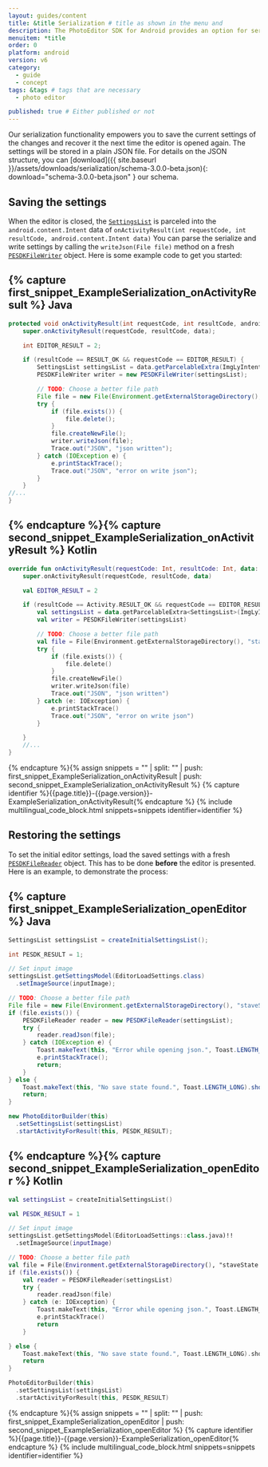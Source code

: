 ```yaml
---
layout: guides/content
title: &title Serialization # title as shown in the menu and 
description: The PhotoEditor SDK for Android provides an option for serialization and deserialization, allowing your users to save and revise their work anytime.
menuitem: *title
order: 0
platform: android
version: v6
category: 
  - guide
  - concept
tags: &tags # tags that are necessary
  - photo editor 

published: true # Either published or not 
---
```


Our serialization functionality empowers you to save the current settings of the changes and recover it the next time the editor is opened again. The settings will be stored in a plain JSON file.
For details on the JSON structure, you can [download]({{ site.baseurl }}/assets/downloads/serialization/schema-3.0.0-beta.json){: download="schema-3.0.0-beta.json" } our schema.

## Saving the settings
When the editor is closed, the [`SettingsList`]({{site.baseurl}}/apidocs/{{page.platform}}/{{page.version}}/index.html?ly/img/android/pesdk/backend/model/state/manager/SettingsList.html) is parceled into the `android.content.Intent` data of `onActivityResult(int requestCode, int resultCode, android.content.Intent data)`
You can parse the serialize and write settings by calling the `writeJson(File file)` method on a fresh [`PESDKFileWriter`]({{site.baseurl}}/apidocs/{{page.platform}}/{{page.version}}/index.html?ly/img/android/serializer/_3/_0/_0/PESDKFileWriter.html) object.
Here is some example code to get you started:

{% capture first_snippet_ExampleSerialization_onActivityResult %}
Java
---
``````java
protected void onActivityResult(int requestCode, int resultCode, android.content.Intent data) {
    super.onActivityResult(requestCode, resultCode, data);

    int EDITOR_RESULT = 2;

    if (resultCode == RESULT_OK && requestCode == EDITOR_RESULT) {
        SettingsList settingsList = data.getParcelableExtra(ImgLyIntent.SETTINGS_LIST);
        PESDKFileWriter writer = new PESDKFileWriter(settingsList);

        // TODO: Choose a better file path
        File file = new File(Environment.getExternalStorageDirectory(), "staveState.pesdk");
        try {
            if (file.exists()) {
                file.delete();
            }
            file.createNewFile();
            writer.writeJson(file);
            Trace.out("JSON", "json written");
        } catch (IOException e) {
            e.printStackTrace();
            Trace.out("JSON", "error on write json");
        }
    }
//...
}
``````
{% endcapture %}{% capture second_snippet_ExampleSerialization_onActivityResult %}
Kotlin
---
``````kotlin
override fun onActivityResult(requestCode: Int, resultCode: Int, data: android.content.Intent) {
    super.onActivityResult(requestCode, resultCode, data)

    val EDITOR_RESULT = 2

    if (resultCode == Activity.RESULT_OK && requestCode == EDITOR_RESULT) {
        val settingsList = data.getParcelableExtra<SettingsList>(ImgLyIntent.SETTINGS_LIST)
        val writer = PESDKFileWriter(settingsList)

        // TODO: Choose a better file path
        val file = File(Environment.getExternalStorageDirectory(), "staveState.pesdk")
        try {
            if (file.exists()) {
                file.delete()
            }
            file.createNewFile()
            writer.writeJson(file)
            Trace.out("JSON", "json written")
        } catch (e: IOException) {
            e.printStackTrace()
            Trace.out("JSON", "error on write json")
        }

    }
    //...
}
``````
{% endcapture %}{% assign snippets = "" | split: "" | push: first_snippet_ExampleSerialization_onActivityResult | push: second_snippet_ExampleSerialization_onActivityResult %}
{% capture identifier %}{{page.title}}-{{page.version}}-ExampleSerialization_onActivityResult{% endcapture %}
{% include multilingual_code_block.html snippets=snippets identifier=identifier %}

## Restoring the settings

To set the initial editor settings, load the saved settings with a fresh [`PESDKFileReader`]({{site.baseurl}}/apidocs/{{page.platform}}/{{page.version}}/index.html?ly/img/android/serializer/_3/_0/_0/PESDKFileReader.html) object. This has to be done **before** the editor is presented. Here is an example, to demonstrate the process:

{% capture first_snippet_ExampleSerialization_openEditor %}
Java
---
``````java
SettingsList settingsList = createInitialSettingsList();

int PESDK_RESULT = 1;

// Set input image
settingsList.getSettingsModel(EditorLoadSettings.class)
  .setImageSource(inputImage);

// TODO: Choose a better file path
File file = new File(Environment.getExternalStorageDirectory(), "staveState.pesdk");
if (file.exists()) {
    PESDKFileReader reader = new PESDKFileReader(settingsList);
    try {
        reader.readJson(file);
    } catch (IOException e) {
        Toast.makeText(this, "Error while opening json.", Toast.LENGTH_LONG).show();
        e.printStackTrace();
        return;
    }
} else {
    Toast.makeText(this, "No save state found.", Toast.LENGTH_LONG).show();
    return;
}

new PhotoEditorBuilder(this)
  .setSettingsList(settingsList)
  .startActivityForResult(this, PESDK_RESULT);
``````
{% endcapture %}{% capture second_snippet_ExampleSerialization_openEditor %}
Kotlin
---
``````kotlin
val settingsList = createInitialSettingsList()

val PESDK_RESULT = 1

// Set input image
settingsList.getSettingsModel(EditorLoadSettings::class.java)!!
  .setImageSource(inputImage)

// TODO: Choose a better file path
val file = File(Environment.getExternalStorageDirectory(), "staveState.pesdk")
if (file.exists()) {
    val reader = PESDKFileReader(settingsList)
    try {
        reader.readJson(file)
    } catch (e: IOException) {
        Toast.makeText(this, "Error while opening json.", Toast.LENGTH_LONG).show()
        e.printStackTrace()
        return
    }

} else {
    Toast.makeText(this, "No save state found.", Toast.LENGTH_LONG).show()
    return
}

PhotoEditorBuilder(this)
  .setSettingsList(settingsList)
  .startActivityForResult(this, PESDK_RESULT)
``````
{% endcapture %}{% assign snippets = "" | split: "" | push: first_snippet_ExampleSerialization_openEditor | push: second_snippet_ExampleSerialization_openEditor %}
{% capture identifier %}{{page.title}}-{{page.version}}-ExampleSerialization_openEditor{% endcapture %}
{% include multilingual_code_block.html snippets=snippets identifier=identifier %}
